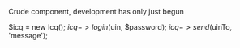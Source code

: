 Crude component, development has only just begun

$icq = new Icq();
$icq->login($uin, $password);
$icq->send($uinTo, 'message');